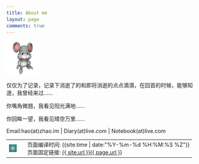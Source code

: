 ```yaml
---
title: About me
layout: page
comments: true
---
```


<script>
$(function(){
$('nav a').eq(1).addClass("activepage");
})
</script>

<div class="desc">
<img class="profileimg" src="/assets/template/mouse-90.gif" alt="Forever" />
</div>

<div class="links">

<a class="button" href="https://x.com/zhaohao" target="\_blank"> <i class="fa fa-twitter-square fa-fw" aria-hidden="true"></i></a>

<a class="button" href="https://t.me/zhaohao" target="\_blank"> <i class="fa fa-telegram fa-fw" aria-hidden="true"></i></a>

<a class="button" href="https://github.com/zhaohao" target="\_blank"> <i class="fa fa-github-alt fa-fw" aria-hidden="true"></i></a>

<a class="button" href=" javascript:location.href ='mailto:'+['zhaohao','outlook.com'].join('@')"> <i class="fa fa-envelope fa-fw"></i> </a>

</div>

<p>仅仅为了记录，记录下消逝了的和即将消逝的点点滴滴，在回首的时候，能够知道，我曾经来过……</p>
<p>你嘴角微翘，我看见阳光满地……</p>
<p>你回眸一望，我看见晴空万里……</p>

<p>Email:hao(at)zhao.im | Diary(at)live.com | Notebook(at)live.com</p>

<table border="0">
<tr>
  <td>
  <div id="qrcode" style="box-shadow: inset #287a7b 0px 0px 6px 6px; float: left; padding: 10px; margin:.5em 1em .5em 0;" ></div>
  </td>

<td>
    <span class="">页面编译时间: {{site.time | date:"%Y-%m-%d %H:%M:%S %Z"}}</span>
    <br>
    <span class="">页面固定链接: <a href="{{ site.url }}{{ page.url }}">{{ site.url }}{{ page.url }}</a></span>
  </td>
</tr>
</table>